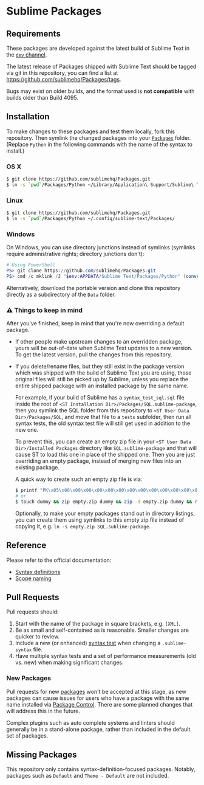 # Sublime Packages

## Requirements

These packages are developed
against the latest build of Sublime Text
in the [`dev` channel](https://www.sublimetext.com/dev).

The latest release of Packages shipped with Sublime Text
should be tagged via git in this repository,
you can find a list at <https://github.com/sublimehq/Packages/tags>.

Bugs may exist on older builds,
and the format used is **not compatible**
with builds older than Build 4095.

## Installation

To make changes to these packages
and test them locally,
fork this repository.
Then symlink the changed packages
into your [`Packages`][packages] folder.
(Replace `Python` in the following commands
with the name of the syntax to install.)

### OS X

```bash
$ git clone https://github.com/sublimehq/Packages.git
$ ln -s `pwd`/Packages/Python ~/Library/Application\ Support/Sublime\ Text/Packages/
```

### Linux

```bash
$ git clone https://github.com/sublimehq/Packages.git
$ ln -s `pwd`/Packages/Python ~/.config/sublime-text/Packages/
```

### Windows

On Windows,
you can use directory junctions instead of symlinks
(symlinks require administrative rights;
directory junctions don't):

```powershell
# Using PowerShell
PS> git clone https://github.com/sublimehq/Packages.git
PS> cmd /c mklink /J "$env:APPDATA/Sublime Text/Packages/Python" (convert-path ./Packages/Python)
```

Alternatively, download the portable version
and clone this repository directly as a subdirectory of the `Data` folder.

### ⚠️ Things to keep in mind

After you've finished,
keep in mind that you're now overriding a default package.

- If other people make upstream changes to an overridden package,
  yours will be out-of-date when Sublime Text updates to a new version.
  To get the latest version,
  pull the changes from this repository.

- If you delete/rename files,
  but they still exist in the package version
  which was shipped with the build of Sublime Text you are using,
  those original files will still be picked up by Sublime,
  unless you replace the entire shipped package
  with an installed package by the same name.

  For example, if your build of Sublime has a `syntax_test_sql.sql` file
  inside the root of `<ST Installation Dir>/Packages/SQL.sublime-package`,
  then you symlink the SQL folder
  from this repository to `<ST User Data Dir>/Packages/SQL`,
  and move that file to a `tests` subfolder,
  then run all syntax tests,
  the old syntax test file will still get used
  in addition to the new one.

  To prevent this,
  you can create an empty zip file
  in your `<ST User Data Dir>/Installed Packages` directory like `SQL.sublime-package`
  and that will cause ST to load this one in place of the shipped one.
  Then you are just overriding an empty package,
  instead of merging new files into an existing package.

  A quick way to create such an empty zip file is via:
  ```bash
  $ printf "PK\x05\x06\x00\x00\x00\x00\x00\x00\x00\x00\x00\x00\x00\x00\x00\x00\x00\x00\x00\x00" > empty.zip
  # or
  $ touch dummy && zip empty.zip dummy && zip -d empty.zip dummy && rm dummy
  ```
  Optionally, to make your empty packages stand out in directory listings,
  you can create them using symlinks to this empty zip file
  instead of copying it,
  e.g. `ln -s empty.zip SQL.sublime-package`.

## Reference

Please refer to the official documentation:

* [Syntax definitions](https://www.sublimetext.com/docs/syntax.html#ver-dev)
* [Scope naming](https://www.sublimetext.com/docs/scope_naming.html)

## Pull Requests

Pull requests should:

1. Start with the name of the package in square brackets,
   e.g. `[XML]`.
2. Be as small and self-contained as is reasonable.
   Smaller changes are quicker to review.
3. Include a new (or enhanced) [syntax test](https://www.sublimetext.com/docs/syntax.html#testing)
   when changing a `.sublime-syntax` file.
4. Have multiple syntax tests
   and a set of performance measurements (old vs. new)
   when making significant changes.

### New Packages

Pull requests for new [packages][]
won't be accepted at this stage,
as new packages can cause issues for users
who have a package with the same name
installed via [Package Control][].
There are some planned changes
that will address this in the future.

Complex plugins
such as auto complete systems and linters
should generally be in a stand-alone package,
rather than included in the default set of packages.

## Missing Packages

This repository only contains syntax-definition-focused packages.
Notably, packages such as `Default` and `Theme - Default` are not included.

[packages]: https://www.sublimetext.com/docs/packages.html
[Package Control]: https://packagecontrol.io/
